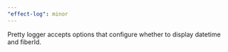 ```yaml
---
"effect-log": minor
---
```


Pretty logger accepts options that configure whether to display datetime and fiberId.

